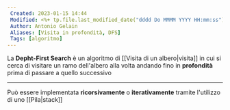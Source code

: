 ```yaml
---
 Created: 2023-01-15 14:44
 Modified: <%+ tp.file.last_modified_date("dddd Do MMMM YYYY HH:mm:ss") %>
 Author: Antonio Gelain
 Aliases: [Visita in profondità, DFS]
 Tags: [algoritmo]
---
```


La **Depht-First Search** è un algoritmo di [[Visita di un albero|visita]] in cui si cerca di visitare un ramo dell'albero alla volta andando fino in **profondità** prima di passare a quello successivo

---

Può essere implementata **ricorsivamente** o **iterativamente** tramite l'utilizzo di uno [[Pila|stack]]